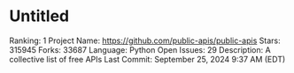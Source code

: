 # Untitled

Ranking: 1
Project Name: https://github.com/public-apis/public-apis
Stars: 315945
Forks: 33687
Language: Python
Open Issues: 29
Description: A collective list of free APIs
Last Commit: September 25, 2024 9:37 AM (EDT)
